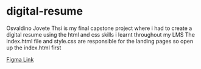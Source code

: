 # digital-resume
Osvaldino Jovete 
Thsi is my final capstone project where i had to create a digital resume using the html and css skills i learnt throughout my LMS
The index.html file and style.css are responsible for the landing pages so open up the index.html first

<a href="https://www.figma.com/file/ffpc2QTZU7Y6eRlEEh7bSR/OSVJOV233_FTC2306_GROUPC_OsvaldinoJovete_ITW_Digital_Resume?type=design&node-id=0%3A1&mode=design&t=0y9wItNHdtKWAug4-1"> Figma Link</a>

